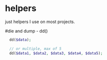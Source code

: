 # helpers
just helpers I use on most projects.

#die and dump - dd()
```php
  dd($data);
  
  // or multiple, max of 5
  dd($data1, $data2, $data3, $data4, $data5);
```
